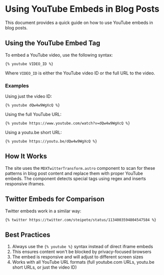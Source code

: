 # Using YouTube Embeds in Blog Posts

This document provides a quick guide on how to use YouTube embeds in blog posts.

## Using the YouTube Embed Tag

To embed a YouTube video, use the following syntax:

```
{% youtube VIDEO_ID %}
```

Where `VIDEO_ID` is either the YouTube video ID or the full URL to the video.

### Examples

Using just the video ID:

```
{% youtube dQw4w9WgXcQ %}
```

Using the full YouTube URL:

```
{% youtube https://www.youtube.com/watch?v=dQw4w9WgXcQ %}
```

Using a youtu.be short URL:

```
{% youtube https://youtu.be/dQw4w9WgXcQ %}
```

## How It Works

The site uses the `MDXTwitterTransform.astro` component to scan for these patterns in blog post content and replace them with proper YouTube embeds. The component detects special tags using regex and inserts responsive iframes.

## Twitter Embeds for Comparison

Twitter embeds work in a similar way:

```
{% twitter https://twitter.com/steipete/status/1134003594804547584 %}
```

## Best Practices

1. Always use the `{% youtube %}` syntax instead of direct iframe embeds
2. This ensures content won't be blocked by privacy-focused browsers
3. The embed is responsive and will adjust to different screen sizes
4. Works with all YouTube URL formats (full youtube.com URLs, youtu.be short URLs, or just the video ID)
